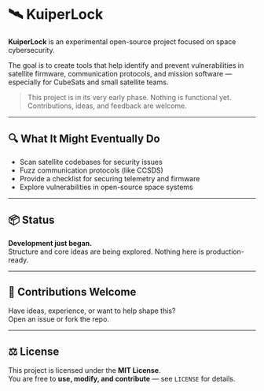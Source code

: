 # 🛰️ KuiperLock

**KuiperLock** is an experimental open-source project focused on space cybersecurity.

The goal is to create tools that help identify and prevent vulnerabilities in satellite firmware, communication protocols, and mission software — especially for CubeSats and small satellite teams.

> This project is in its very early phase. Nothing is functional yet. Contributions, ideas, and feedback are welcome.

---

## 🔍 What It Might Eventually Do

- Scan satellite codebases for security issues
- Fuzz communication protocols (like CCSDS)
- Provide a checklist for securing telemetry and firmware
- Explore vulnerabilities in open-source space systems

---

## 📦 Status

**Development just began.**  
Structure and core ideas are being explored. Nothing here is production-ready.

---

## 🤝 Contributions Welcome

Have ideas, experience, or want to help shape this?  
Open an issue or fork the repo.

---

## ⚖️ License

This project is licensed under the **MIT License**.  
You are free to **use, modify, and contribute** — see `LICENSE` for details.

